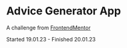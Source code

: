 # Advice Generator App

A challenge from [FrontendMentor](https://www.frontendmentor.io/challenges/advice-generator-app-QdUG-13db)

Started 19.01.23 - Finished 20.01.23
